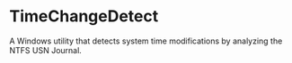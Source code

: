 # TimeChangeDetect
A Windows utility that detects system time modifications by analyzing the NTFS USN Journal.
